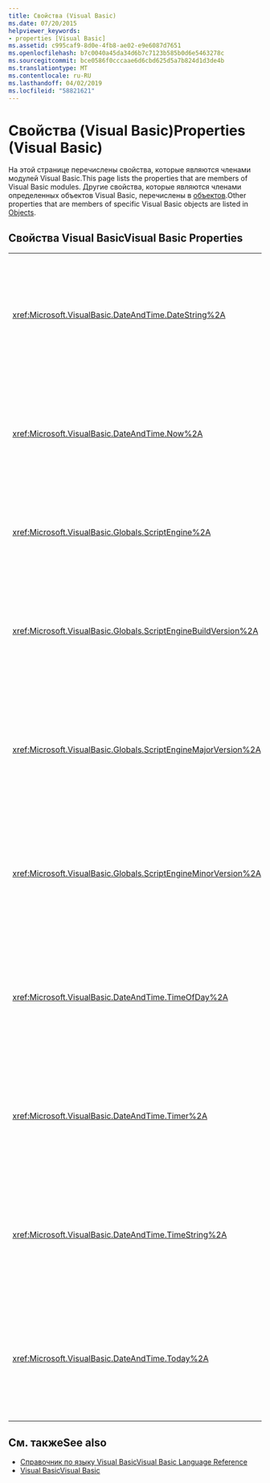 ```yaml
---
title: Свойства (Visual Basic)
ms.date: 07/20/2015
helpviewer_keywords:
- properties [Visual Basic]
ms.assetid: c995caf9-8d0e-4fb8-ae02-e9e6087d7651
ms.openlocfilehash: b7c0040a45da34d6b7c7123b585b0d6e5463278c
ms.sourcegitcommit: bce0586f0cccaae6d6cbd625d5a7b824d1d3de4b
ms.translationtype: MT
ms.contentlocale: ru-RU
ms.lasthandoff: 04/02/2019
ms.locfileid: "58821621"
---
```

# <a name="properties-visual-basic"></a><span data-ttu-id="f7ceb-102">Свойства (Visual Basic)</span><span class="sxs-lookup"><span data-stu-id="f7ceb-102">Properties (Visual Basic)</span></span>
<span data-ttu-id="f7ceb-103">На этой странице перечислены свойства, которые являются членами модулей Visual Basic.</span><span class="sxs-lookup"><span data-stu-id="f7ceb-103">This page lists the properties that are members of Visual Basic modules.</span></span> <span data-ttu-id="f7ceb-104">Другие свойства, которые являются членами определенных объектов Visual Basic, перечислены в [объектов](../../visual-basic/language-reference/objects/index.md).</span><span class="sxs-lookup"><span data-stu-id="f7ceb-104">Other properties that are members of specific Visual Basic objects are listed in [Objects](../../visual-basic/language-reference/objects/index.md).</span></span>  
  
## <a name="visual-basic-properties"></a><span data-ttu-id="f7ceb-105">Свойства Visual Basic</span><span class="sxs-lookup"><span data-stu-id="f7ceb-105">Visual Basic Properties</span></span>  
  
|||  
|---|---|  
|<xref:Microsoft.VisualBasic.DateAndTime.DateString%2A>|<span data-ttu-id="f7ceb-106">Возвращает или задает `String` значение, представляющее текущую дату по часам компьютера.</span><span class="sxs-lookup"><span data-stu-id="f7ceb-106">Returns or sets a `String` value representing the current date according to your system.</span></span>|  
|<xref:Microsoft.VisualBasic.DateAndTime.Now%2A>|<span data-ttu-id="f7ceb-107">Возвращает `Date` значение, содержащее текущую дату и время по часам компьютера.</span><span class="sxs-lookup"><span data-stu-id="f7ceb-107">Returns a `Date` value containing the current date and time according to your system.</span></span>|  
|<xref:Microsoft.VisualBasic.Globals.ScriptEngine%2A>|<span data-ttu-id="f7ceb-108">Возвращает `String` предоставляет среду выполнения в настоящий момент.</span><span class="sxs-lookup"><span data-stu-id="f7ceb-108">Returns a `String` representing the runtime currently in use.</span></span>|  
|<xref:Microsoft.VisualBasic.Globals.ScriptEngineBuildVersion%2A>|<span data-ttu-id="f7ceb-109">Возвращает `Integer` содержащий номер версии сборки в текущий момент среды выполнения.</span><span class="sxs-lookup"><span data-stu-id="f7ceb-109">Returns an `Integer` containing the build version number of the runtime currently in use.</span></span>|  
|<xref:Microsoft.VisualBasic.Globals.ScriptEngineMajorVersion%2A>|<span data-ttu-id="f7ceb-110">Возвращает `Integer` содержащий основной номер версии среды выполнения в настоящий момент.</span><span class="sxs-lookup"><span data-stu-id="f7ceb-110">Returns an `Integer` containing the major version number of the runtime currently in use.</span></span>|  
|<xref:Microsoft.VisualBasic.Globals.ScriptEngineMinorVersion%2A>|<span data-ttu-id="f7ceb-111">Возвращает `Integer` содержащее дополнительный номер версии среды выполнения в настоящий момент.</span><span class="sxs-lookup"><span data-stu-id="f7ceb-111">Returns an `Integer` containing the minor version number of the runtime currently in use.</span></span>|  
|<xref:Microsoft.VisualBasic.DateAndTime.TimeOfDay%2A>|<span data-ttu-id="f7ceb-112">Возвращает или задает `Date` значение, содержащее текущее время дня по часам компьютера.</span><span class="sxs-lookup"><span data-stu-id="f7ceb-112">Returns or sets a `Date` value containing the current time of day according to your system.</span></span>|  
|<xref:Microsoft.VisualBasic.DateAndTime.Timer%2A>|<span data-ttu-id="f7ceb-113">Возвращает `Double` значение, представляющее число секунд, истекших после полуночи.</span><span class="sxs-lookup"><span data-stu-id="f7ceb-113">Returns a `Double` value representing the number of seconds elapsed since midnight.</span></span>|  
|<xref:Microsoft.VisualBasic.DateAndTime.TimeString%2A>|<span data-ttu-id="f7ceb-114">Возвращает или задает `String` значение, представляющее текущее время дня по часам компьютера.</span><span class="sxs-lookup"><span data-stu-id="f7ceb-114">Returns or sets a `String` value representing the current time of day according to your system.</span></span>|  
|<xref:Microsoft.VisualBasic.DateAndTime.Today%2A>|<span data-ttu-id="f7ceb-115">Возвращает или задает `Date` значение, содержащее текущую дату по часам компьютера.</span><span class="sxs-lookup"><span data-stu-id="f7ceb-115">Returns or sets a `Date` value containing the current date according to your system.</span></span>|  
  
## <a name="see-also"></a><span data-ttu-id="f7ceb-116">См. также</span><span class="sxs-lookup"><span data-stu-id="f7ceb-116">See also</span></span>

- [<span data-ttu-id="f7ceb-117">Справочник по языку Visual Basic</span><span class="sxs-lookup"><span data-stu-id="f7ceb-117">Visual Basic Language Reference</span></span>](../../visual-basic/language-reference/index.md)
- [<span data-ttu-id="f7ceb-118">Visual Basic</span><span class="sxs-lookup"><span data-stu-id="f7ceb-118">Visual Basic</span></span>](../../visual-basic/index.md)
